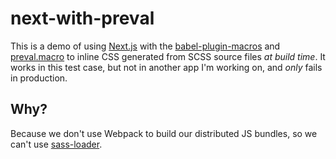 # next-with-preval

This is a demo of using [Next.js] with the [babel-plugin-macros] and [preval.macro] to inline CSS generated from SCSS source files _at build time_. It works in this test case, but not in another app I'm working on, and _only_ fails in production.

## Why?

Because we don't use Webpack to build our distributed JS bundles, so we can't use [sass-loader].

[Next.js]: https://github.com/zeit/next.js
[babel-plugin-macros]: https://github.com/kentcdodds/babel-plugin-macros
[preval.macro]: https://github.com/kentcdodds/preval.macro
[sass-loader]: https://github.com/webpack-contrib/sass-loader

